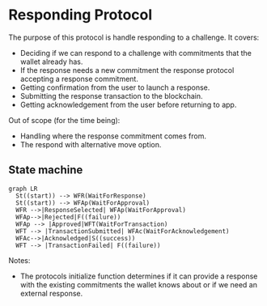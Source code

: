 # Responding Protocol

The purpose of this protocol is handle responding to a challenge.
It covers:

- Deciding if we can respond to a challenge with commitments that the wallet already has.
- If the response needs a new commitment the response protocol accepting a response commitment.
- Getting confirmation from the user to launch a response.
- Submitting the response transaction to the blockchain.
- Getting acknowledgement from the user before returning to app.

Out of scope (for the time being):

- Handling where the response commitment comes from.
- The respond with alternative move option.

## State machine

```mermaid
graph LR
  St((start)) --> WFR(WaitForResponse)
  St((start)) --> WFAp(WaitForApproval)
  WFR -->|ResponseSelected| WFAp(WaitForApproval)
  WFAp-->|Rejected|F((failure))
  WFAp --> |Approved|WFT(WaitForTransaction)
  WFT --> |TransactionSubmitted| WFAc(WaitForAcknowledgement)
  WFAc-->|Acknowledged|S((success))
  WFT --> |TransactionFailed| F((failure))
```

Notes:

- The protocols initialize function determines if it can provide a response with the existing commitments the wallet knows about or if we need an external response.
